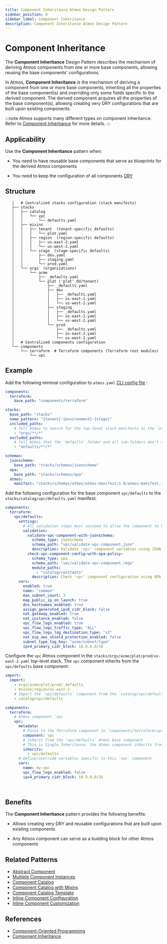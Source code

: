 ```yaml
---
title: Component Inheritance Atmos Design Pattern
sidebar_position: 8
sidebar_label: Component Inheritance
description: Component Inheritance Atmos Design Pattern
---
```


# Component Inheritance

The **Component Inheritance** Design Pattern describes the mechanism of deriving Atmos components from one or more base components, allowing reusing
the base components' configurations.

In Atmos, **Component Inheritance** is the mechanism of deriving a component from one or more base components, inheriting all the
properties of the base component(s) and overriding only some fields specific to the derived component. The derived component acquires all the
properties of the base component(s), allowing creating very DRY configurations that are built upon existing components.

:::note
Atmos supports many different types on component inheritance. Refer to [Component Inheritance](/core-concepts/components/inheritance) for
more details.
:::

## Applicability

Use the **Component Inheritance** pattern when:

- You need to have reusable base components that serve as blueprints for the derived Atmos components

- You need to keep the configuration of all components [DRY](https://en.wikipedia.org/wiki/Don%27t_repeat_yourself)

## Structure

```console
   │   # Centralized stacks configuration (stack manifests)
   ├── stacks
   │   ├── catalog
   │   │   └── vpc
   │   │       └── defaults.yaml
   │   ├── mixins
   │   │   ├── tenant  (tenant-specific defaults)
   │   │   │   └── plat.yaml
   │   │   ├── region  (region-specific defaults)
   │   │   │   ├── us-east-2.yaml
   │   │   │   └── us-west-2.yaml
   │   │   └── stage  (stage-specific defaults)
   │   │       ├── dev.yaml
   │   │       ├── staging.yaml
   │   │       └── prod.yaml
   │   └── orgs  (organizations)
   │       └── acme
   │           ├── _defaults.yaml
   │           └── plat ('plat' OU/tenant)
   │               ├── _defaults.yaml
   │               ├── dev
   │               │   ├── _defaults.yaml
   │               │   ├── us-east-2.yaml
   │               │   └── us-west-2.yaml
   │               ├── staging
   │               │   ├── _defaults.yaml
   │               │   ├── us-east-2.yaml
   │               │   └── us-west-2.yaml
   │               └── prod
   │                   ├── _defaults.yaml
   │                   ├── us-east-2.yaml
   │                   └── us-west-2.yaml
   │   # Centralized components configuration
   └── components
       └── terraform  # Terraform components (Terraform root modules)
           └── vpc
```

## Example

Add the following minimal configuration to `atmos.yaml` [CLI config file](/cli/configuration) :

```yaml title="atmos.yaml"
components:
  terraform:
    base_path: "components/terraform"

stacks:
  base_path: "stacks"
  name_pattern: "{tenant}-{environment}-{stage}"
  included_paths:
    # Tell Atmos to search for the top-level stack manifests in the `orgs` folder and its sub-folders
    - "orgs/**/*"
  excluded_paths:
    # Tell Atmos that the `defaults` folder and all sub-folders don't contain top-level stack manifests
    - "defaults/**/*"

schemas:
  jsonschema:
    base_path: "stacks/schemas/jsonschema"
  opa:
    base_path: "stacks/schemas/opa"
  atmos:
    manifest: "stacks/schemas/atmos/atmos-manifest/1.0/atmos-manifest.json"
```

Add the following configuration for the base component `vpc/defaults` to the `stacks/catalog/vpc/defaults.yaml` manifest:

```yaml title="stacks/catalog/vpc/defaults.yaml"
components:
  terraform:
    vpc/defaults:
      settings:
        # All validation steps must succeed to allow the component to be provisioned
        validation:
          validate-vpc-component-with-jsonschema:
            schema_type: jsonschema
            schema_path: "vpc/validate-vpc-component.json"
            description: Validate 'vpc' component variables using JSON Schema
          check-vpc-component-config-with-opa-policy:
            schema_type: opa
            schema_path: "vpc/validate-vpc-component.rego"
            module_paths:
              - "catalog/constants"
            description: Check 'vpc' component configuration using OPA policy
      vars:
        enabled: true
        name: "common"
        max_subnet_count: 3
        map_public_ip_on_launch: true
        dns_hostnames_enabled: true
        assign_generated_ipv6_cidr_block: false
        nat_gateway_enabled: true
        nat_instance_enabled: false
        vpc_flow_logs_enabled: true
        vpc_flow_logs_traffic_type: "ALL"
        vpc_flow_logs_log_destination_type: "s3"
        nat_eip_aws_shield_protection_enabled: false
        subnet_type_tag_key: "acme/subnet/type"
        ipv4_primary_cidr_block: 10.0.0.0/18
```

Configure the `vpc` Atmos component in the `stacks/orgs/acme/plat/prod/us-east-2.yaml` top-level stack. The `vpc` component inherits from
the `vpc/defaults` base component:

```yaml title="stacks/orgs/acme/plat/prod/us-east-2.yaml"
import:
  import:
    - orgs/acme/plat/prod/_defaults
    - mixins/region/us-east-2
    # Import the `vpc/defaults` component from the `catalog/vpc/defaults.yaml` manifest
    - catalog/vpc/defaults

components:
  terraform:
    # Atmos component `vpc`
    vpc:
      metadata:
        # Point to the Terraform component in `components/terraform/vpc`
        component: vpc
        # Inherit from the `vpc/defaults` Atmos base component
        # This is Single Inheritance: the Atmos component inherits from one base Atmos component
        inherits:
          - vpc/defaults
      # Define/override variables specific to this `vpc` component
      vars:
        name: my-vpc
        vpc_flow_logs_enabled: false
        ipv4_primary_cidr_block: 10.9.0.0/18
```

<br/>

## Benefits

The **Component Inheritance** pattern provides the following benefits:

- Allows creating very DRY and reusable configurations that are built upon existing components

- Any Atmos component can serve as a building block for other Atmos components

## Related Patterns

- [Abstract Component](/design-patterns/abstract-component)
- [Multiple Component Instances](/design-patterns/multiple-component-instances)
- [Component Catalog](/design-patterns/component-catalog)
- [Component Catalog with Mixins](/design-patterns/component-catalog-with-mixins)
- [Component Catalog Template](/design-patterns/component-catalog-template)
- [Inline Component Configuration](/design-patterns/inline-component-configuration)
- [Inline Component Customization](/design-patterns/inline-component-customization)

## References

- [Component-Oriented Programming](/core-concepts/components/component-oriented-programming)
- [Component Inheritance](/core-concepts/components/inheritance)
